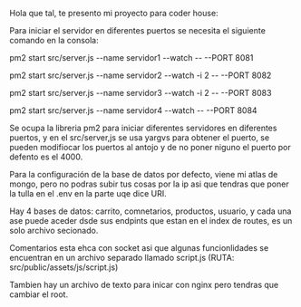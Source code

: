 Hola que tal, te presento mi proyecto para coder house:

Para iniciar el servidor en diferentes puertos se necesita el siguiente comando en la consola:

pm2 start src/server.js --name servidor1  --watch -- --PORT 8081

pm2 start src/server.js --name servidor2  --watch -i 2 -- --PORT 8082

pm2 start src/server.js --name servidor3  --watch -i 2 -- --PORT 8083

pm2 start src/server.js --name servidor4  --watch -- --PORT 8084


Se ocupa la libreria pm2 para iniciar diferentes servidores en diferentes puertos, y en el src/server,js se usa yargvs para obtener el puerto, se pueden modifiocar los puertos al antojo y de no poner niguno el puerto por defento es el 4000.

Para la configuración de la base de datos por defecto, viene mi atlas de mongo, pero no podras subir tus cosas por la ip asi que tendras que poner la tulla en el .env en la parte uqe dice URI.

Hay 4 bases de datos: carrito, comnetarios, productos, usuario, y cada una ase puede aceder dsde sus endpints que estan en el index de routes, es un solo archivo secionado.

Comentarios esta ehca con socket asi que algunas funcionlidades se encuentran en un archivo separado llamado script.js (RUTA: src/public/assets/js/script.js)

Tambien hay un archivo de texto para inicar con nginx pero tendras que cambiar el root.